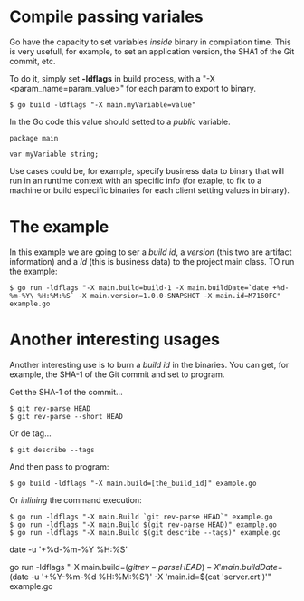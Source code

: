 Compile passing variales
========================

Go have the capacity to set variables *inside* binary in compilation time. This is very usefull, for example, to set an application version, the SHA1 of the Git commit, etc.

To do it, simply set  **-ldflags** in build process, with a "-X <param_name=param_value>" for each param to export to binary.

    $ go build -ldflags "-X main.myVariable=value"

In the Go code this value should setted to a *public* variable.

    package main

    var myVariable string;


Use cases could be, for example, specify business data to binary that will run in an runtime context with an specific info (for exaple, to fix to a machine or build especific binaries for each client setting values in binary).


# The example

In this example we are going to ser a *build id*, a *version* (this two are artifact information) and a *Id* (this is business data) to the project main class. TO run the example:

    $ go run -ldflags "-X main.build=build-1 -X main.buildDate=`date +%d-%m-%Y\ %H:%M:%S` -X main.version=1.0.0-SNAPSHOT -X main.id=M7160FC" example.go


# Another interesting usages

Another interesting use is to burn a *build id* in the binaries. You can get, for example, the SHA-1 of the Git commit and set to program.

Get the SHA-1 of the commit...

    $ git rev-parse HEAD
    $ git rev-parse --short HEAD


Or de tag...

    $ git describe --tags


And then pass to program:

    $ go build -ldflags "-X main.build=[the_build_id]" example.go


Or *inlining* the command execution:

    $ go run -ldflags "-X main.Build `git rev-parse HEAD`" example.go
    $ go run -ldflags "-X main.Build $(git rev-parse HEAD)" example.go
    $ go run -ldflags "-X main.Build $(git describe --tags)" example.go




 date -u '+%d-%m-%Y %H:%S'



go run -ldflags "-X main.build=$(git rev-parse HEAD) -X 'main.buildDate=$(date -u '+%Y-%m-%d %H:%M:%S')' -X 'main.id=$(cat 'server.crt')'" example.go


